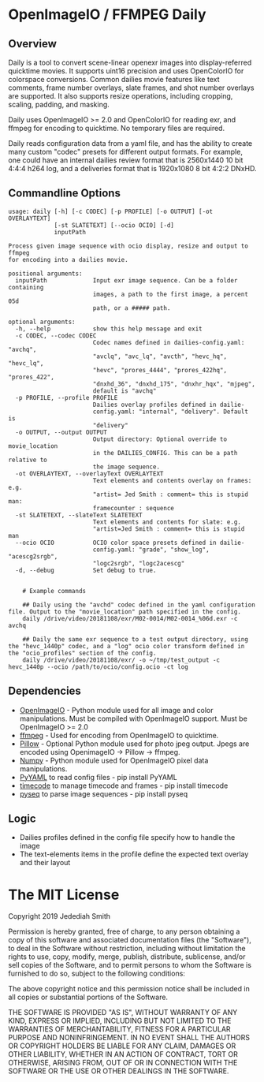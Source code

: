 # OpenImageIO / FFMPEG Daily

## Overview
Daily is a tool to convert scene-linear openexr images into display-referred quicktime movies. It supports uint16 precision and uses OpenColorIO for colorspace conversions. Common dailies movie features like text comments, frame number overlays, slate frames, and shot number overlays are supported. It also supports resize operations, including cropping, scaling, padding, and masking.

Daily uses OpenImageIO >= 2.0 and OpenColorIO for reading exr, and ffmpeg for encoding to quicktime. No temporary files are required.

Daily reads configuration data from a yaml file, and has the ability to create many custom "codec" presets for different output formats. For example, one could have an internal dailies review format that is 2560x1440 10 bit 4:4:4 h264 log, and a deliveries format that is 1920x1080 8 bit 4:2:2 DNxHD.

## Commandline Options

```
usage: daily [-h] [-c CODEC] [-p PROFILE] [-o OUTPUT] [-ot OVERLAYTEXT]
             [-st SLATETEXT] [--ocio OCIO] [-d]
             inputPath

Process given image sequence with ocio display, resize and output to ffmpeg
for encoding into a dailies movie.

positional arguments:
  inputPath             Input exr image sequence. Can be a folder containing
                        images, a path to the first image, a percent 05d
                        path, or a ##### path.

optional arguments:
  -h, --help            show this help message and exit
  -c CODEC, --codec CODEC
                        Codec names defined in dailies-config.yaml: "avchq",
                        "avclq", "avc_lq", "avcth", "hevc_hq", "hevc_lq",
                        "hevc", "prores_4444", "prores_422hq", "prores_422",
                        "dnxhd_36", "dnxhd_175", "dnxhr_hqx", "mjpeg",
                        default is "avchq"
  -p PROFILE, --profile PROFILE
                        Dailies overlay profiles defined in dailie-
                        config.yaml: "internal", "delivery". Default is
                        "delivery"
  -o OUTPUT, --output OUTPUT
                        Output directory: Optional override to movie_location
                        in the DAILIES_CONFIG. This can be a path relative to
                        the image sequence.
  -ot OVERLAYTEXT, --overlayText OVERLAYTEXT
                        Text elements and contents overlay on frames: e.g.
                        "artist= Jed Smith : comment= this is stupid man:
                        framecounter : sequence
  -st SLATETEXT, --slateText SLATETEXT
                        Text elements and contents for slate: e.g.
                        "artist=Jed Smith : comment= this is stupid man
  --ocio OCIO           OCIO color space presets defined in dailie-
                        config.yaml: "grade", "show_log", "acescg2srgb",
                        "logc2srgb", "logc2acescg"
  -d, --debug           Set debug to true.


	# Example commands

	## Daily using the "avchd" codec defined in the yaml configuration file. Output to the "movie_location" path specified in the config.
	daily /drive/video/20181108/exr/M02-0014/M02-0014_%06d.exr -c avchq

	## Daily the same exr sequence to a test output directory, using the "hevc_1440p" codec, and a "log" ocio color transform defined in the "ocio_profiles" section of the config.
	daily /drive/video/20181108/exr/ -o ~/tmp/test_output -c hevc_1440p --ocio /path/to/ocio/config.ocio -ct log
```

## Dependencies
- [OpenImageIO](https://github.com/OpenImageIO/oiio) - Python module used for all image and color manipulations. Must be compiled with OpenImageIO support. Must be OpenImageIO >= 2.0
- [ffmpeg](https://ffmpeg.org) - Used for encoding from OpenImageIO to quicktime.
- [Pillow](https://pillow.readthedocs.io/en/stable/) - Optional Python module used for photo jpeg output. Jpegs are encoded using OpenimageIO -> Pillow -> ffmpeg.
- [Numpy](https://www.numpy.org) - Python module used for OpenImageIO pixel data manipulations.
- [PyYAML](https://pyyaml.org/wiki/PyYAML) to read config files - pip install PyYAML
- [timecode](https://pypi.org/project/timecode/) to manage timecode and frames - pip install timecode
- [pyseq](https://pypi.org/project/pyseq/) to parse image sequences - pip install pyseq

## Logic
- Dailies profiles defined in the config file specify how to handle the image
- The text-elements items in the profile define the expected text overlay and their layout


# The MIT License
Copyright 2019 Jedediah Smith

Permission is hereby granted, free of charge, to any person obtaining a copy of this software and associated documentation files (the "Software"), to deal in the Software without restriction, including without limitation the rights to use, copy, modify, merge, publish, distribute, sublicense, and/or sell copies of the Software, and to permit persons to whom the Software is furnished to do so, subject to the following conditions:

The above copyright notice and this permission notice shall be included in all copies or substantial portions of the Software.

THE SOFTWARE IS PROVIDED "AS IS", WITHOUT WARRANTY OF ANY KIND, EXPRESS OR IMPLIED, INCLUDING BUT NOT LIMITED TO THE WARRANTIES OF MERCHANTABILITY, FITNESS FOR A PARTICULAR PURPOSE AND NONINFRINGEMENT. IN NO EVENT SHALL THE AUTHORS OR COPYRIGHT HOLDERS BE LIABLE FOR ANY CLAIM, DAMAGES OR OTHER LIABILITY, WHETHER IN AN ACTION OF CONTRACT, TORT OR OTHERWISE, ARISING FROM, OUT OF OR IN CONNECTION WITH THE SOFTWARE OR THE USE OR OTHER DEALINGS IN THE SOFTWARE.
